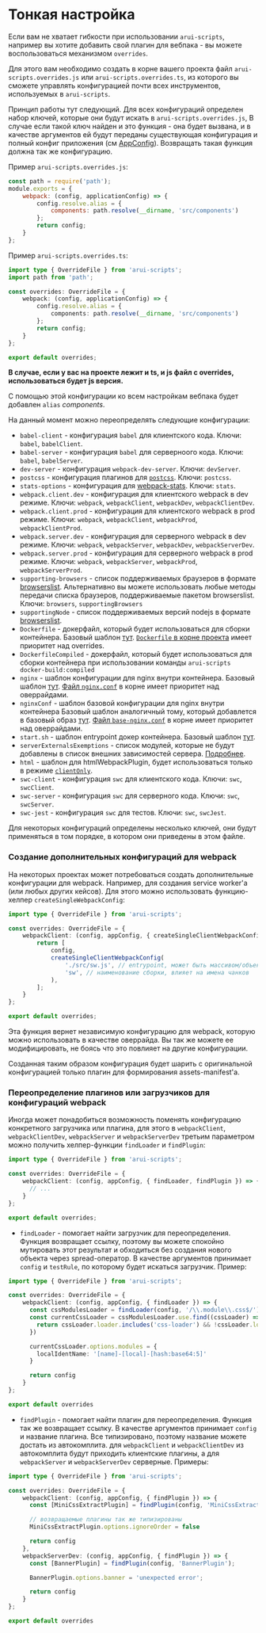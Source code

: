 Тонкая настройка
===

Если вам не хватает гибкости при использовании `arui-scripts`, например вы хотите добавить свой плагин для вебпака -
вы можете воспользоваться механизмом `overrides`.

Для этого вам необходимо создать в корне вашего проекта файл `arui-scripts.overrides.js` или `arui-scripts.overrides.ts`, из которого вы сможете управлять
конфигурацией почти всех инструментов, используемых в `arui-scripts`.

Принцип работы тут следующий. Для всех конфигураций определен набор ключей, которые они будут искать в `arui-scripts.overrides.js`,
В случае если такой ключ найден и это функция - она будет вызвана, и в качестве аргументов ей будут переданы
существующая конфигурация и полный конфиг приложения (см [AppConfig](../src/configs/app-configs/types.ts)).
Возвращать такая функция должна так же конфигурацию.

Пример `arui-scripts.overrides.js`:
```javascript
const path = require('path');
module.exports = {
    webpack: (config, applicationConfig) => {
        config.resolve.alias = {
            components: path.resolve(__dirname, 'src/components')
        };
        return config;
    }
};
```

Пример `arui-scripts.overrides.ts`:
```ts
import type { OverrideFile } from 'arui-scripts';
import path from 'path';

const overrides: OverrideFile = {
    webpack: (config, applicationConfig) => {
        config.resolve.alias = {
            components: path.resolve(__dirname, 'src/components')
        };
        return config;
    }
};

export default overrides;
```

**В случае, если у вас на проекте лежит и ts, и js файл с overrides, использоваться будет js версия.**

С помощью этой конфигурации ко всем настройкам вебпака будет добавлен `alias` *components*.

На данный момент можно переопределять следующие конфигурации:
- `babel-client` - конфигурация `babel` для клиентского кода. Ключи: `babel`, `babelClient`.
- `babel-server` - конфигурация `babel` для серверноого кода. Ключи: `babel`, `babelServer`.
- `dev-server` - конфигурация `webpack-dev-server`. Ключи: `devServer`.
- `postcss` - конфигурация плагинов для [`postcss`](https://github.com/postcss/postcss#webpack). Ключи: `postcss`.
- `stats-options` - конфигурация для [webpack-stats](https://webpack.js.org/configuration/stats/). Ключи: `stats`.
- `webpack.client.dev` - конфигурация для клиентского webpack в dev режиме.
  Ключи: `webpack`, `webpackClient`, `webpackDev`, `webpackClientDev`.
- `webpack.client.prod` - конфигурация для клиентского webpack в prod режиме.
  Ключи: `webpack`, `webpackClient`, `webpackProd`, `webpackClientProd`.
- `webpack.server.dev` - конфигурация для серверного webpack в dev режиме.
  Ключи: `webpack`, `webpackServer`, `webpackDev`, `webpackServerDev`.
- `webpack.server.prod` - конфигурация для серверного webpack в prod режиме.
  Ключи: `webpack`, `webpackServer`, `webpackProd`, `webpackServerProd`.
- `supporting-browsers` - список поддерживаемых браузеров в формате [browserslist](https://github.com/browserslist/browserslist).
  Альтернативно вы можете использовать любые методы передачи списка браузеров, поддерживаемые пакетом browserslist.
  Ключи: `browsers`, `supportingBrowsers`
- `supportingNode` - список поддерживаемых версий nodejs в формате [browserslist](https://github.com/browserslist/browserslist).
- `Dockerfile` - докерфайл, который будет использоваться для сборки контейнера.
  Базовый шаблон [тут](../src/templates/dockerfile.template.ts).
  [`Dockerfile` в корне проекта](#docker) имеет приоритет над overrides.
- `DockerfileCompiled` - докерфайл, который будет использоваться для сборки контейнера при использовании команды `arui-scripts docker-build:compiled`
- `nginx` - шаблон конфигурации для nginx внутри контейнера.
  Базовый шаблон [тут](../src/templates/nginx.conf.template.ts).
  [Файл `nginx.conf`](nginx.md) в корне имеет приоритет над оверрайдами.
- `nginxConf` - шаблон базовой конфигурации для nginx внутри  контейнера
  Базовый шаблон аналогичный тому, который добавлется в базовый образ [тут](../src/templates/base-nginx.conf.template.ts).
  [Файл `base-nginx.conf`](base-nginx.md) в корне имеет приоритет над оверрайдами.
- `start.sh` - шаблон entrypoint докер контейнера. Базовый шаблон [тут](../src/templates/start.template.ts).
- `serverExternalsExemptions` - список модулей, которые не будут добавлены в список внешних зависимостей сервера. [Подробнее](caveats.md#node-externals).
- `html` - шаблон для htmlWebpackPlugin, будет использоваться только в режиме [`clientOnly`](./settings.md#clientonly).
- `swc-client` - конфигурация `swc` для клиентского кода. Ключи: `swc`, `swcClient`.
- `swc-server` - конфигурация `swc` для серверного кода. Ключи: `swc`, `swcServer`.
- `swc-jest` - конфигурация `swc` для тестов. Ключи: `swc`, `swcJest`.

Для некоторых конфигураций определены несколько ключей, они будут применяться в том порядке, в котором они приведены в этом файле.

### Создание дополнительных конфигураций для webpack
На некоторых проектах может потребоваться создать дополнительные конфигурации для webpack. Например, для создания
service worker'а (или любых других кейсов). Для этого можно использовать функцию-хелпер `createSingleWebpackConfig`:

```ts
import type { OverrideFile } from 'arui-scripts';

const overrides: OverrideFile = {
    webpackClient: (config, appConfig, { createSingleClientWebpackConfig }) => {
        return [
            config,
            createSingleClientWebpackConfig(
                './src/sw.js', // entrypoint, может быть массивом/объектом
                'sw', // наименование сборки, влияет на имена чанков
            ),
        ];
    }
};

export default overrides;
```
Эта функция вернет независимую конфигурацию для webpack, которую можно использовать в качестве оверрайда. Вы так же можете ее модифицировать,
не боясь что это повлияет на другие конфигурации.

Созданная таким образом конфигурация будет шарить с оригинальной конфигурацией только плагин для формирования assets-manifest'а.

### Переопределение плагинов или загрузчиков для конфигураций webpack
Иногда может понадобиться возможность поменять конфигурацию конкретного загрузчика или плагина, для этого в `webpackClient`, `webpackClientDev`, `webpackServer` и `webpackServerDev` третьим параметром можно получить хелпер-функции `findLoader` и `findPlugin`:
```ts
import type { OverrideFile } from 'arui-scripts';

const overrides: OverrideFile = {
    webpackClient: (config, appConfig, { findLoader, findPlugin }) => {
      // ...
    }
};

export default overrides;
```
- `findLoader` - помогает найти загрузчик для переопределения. Функция возвращает ссылку, поэтому вы можете спокойно мутировать этот результат и обходиться без создания нового объекта через spread-оператор. В качестве аргументов принимает `config` и `testRule`, по которому будет искаться загрузчик. Пример:
```ts
import type { OverrideFile } from 'arui-scripts';

const overrides: OverrideFile = {
    webpackClient: (config, appConfig, { findLoader }) => {
      const cssModulesLoader = findLoader(config, '/\\.module\\.css$/')
      const currentCssLoader = cssModulesLoader.use.find((cssLoader) => {
        return cssLoader.loader.includes('css-loader') && !cssLoader.loader.includes('postcss-loader')
      })

      currentCssLoader.options.modules = {
        localIdentName: '[name]-[local]-[hash:base64:5]'
      }

      return config
    }
};

export default overrides
```
- `findPlugin` - помогает найти плагин для переопределения. Функция так же возвращает ссылку. В качестве аргументов принимает `config` и название плагина. Все типизировано, поэтому название можете достать из автокомплита. для `webpackClient` и `webpackClientDev` из автокомплита будут приходить клиентские плагины, а для `webpackServer` и `webpackServerDev` серверные. Примеры:
```ts
import type { OverrideFile } from 'arui-scripts';

const overrides: OverrideFile = {
    webpackClient: (config, appConfig, { findPlugin }) => {
      const [MiniCssExtractPlugin] = findPlugin(config, 'MiniCssExtractPlugin')

      // возвращаемые плагины так же типизированы
      MiniCssExtractPlugin.options.ignoreOrder = false

      return config
    },
    webpackServerDev: (config, appConfig, { findPlugin }) => {
      const [BannerPlugin] = findPlugin(config, 'BannerPlugin');

      BannerPlugin.options.banner = 'unexpected error';

      return config
    }
};

export default overrides
```
